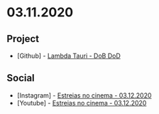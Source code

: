 # 03.11.2020

## Project

- \[Github\] - [Lambda Tauri - DoB DoD](https://github.com/org-3s2yu/lambda-tauri)

## Social

- \[Instagram\] - [Estreias no cinema - 03.12.2020](https://www.instagram.com/p/B9mSL6QJc9v/)
- \[Youtube\] - [Estreias no cinema - 03.12.2020](https://www.youtube.com/watch?v=GnMbqcpRc98)

